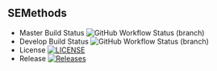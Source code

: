 ## SEMethods

  * Master Build Status ![GitHub Workflow Status (branch)](https://img.shields.io/github/actions/workflow/status/LeoRojboonthueng/sem/main.yml?branch=master)
  * Develop Build Status ![GitHub Workflow Status (branch)](https://img.shields.io/github/actions/workflow/status/LeoRojboonthueng/sem/main.yml?branch=develop)
  * License [![LICENSE](https://img.shields.io/github/license/LeoRojboonthueng/sem.svg?style=flat-square)](https://github.com/<github-username>/sem/blob/master/LICENSE)
  * Release [![Releases](https://img.shields.io/github/release/LeoRojboonthueng/sem/all.svg?style=flat-square)](https://github.com/LeoRojboonthueng/sem/releases)
